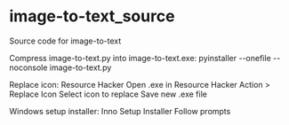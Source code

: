 # image-to-text_source
Source code for image-to-text


Compress image-to-text.py into image-to-text.exe:
pyinstaller --onefile --noconsole image-to-text.py

Replace icon:
Resource Hacker
Open .exe in Resource Hacker
Action > Replace Icon
Select icon to replace
Save new .exe file

Windows setup installer:
Inno Setup Installer
Follow prompts
